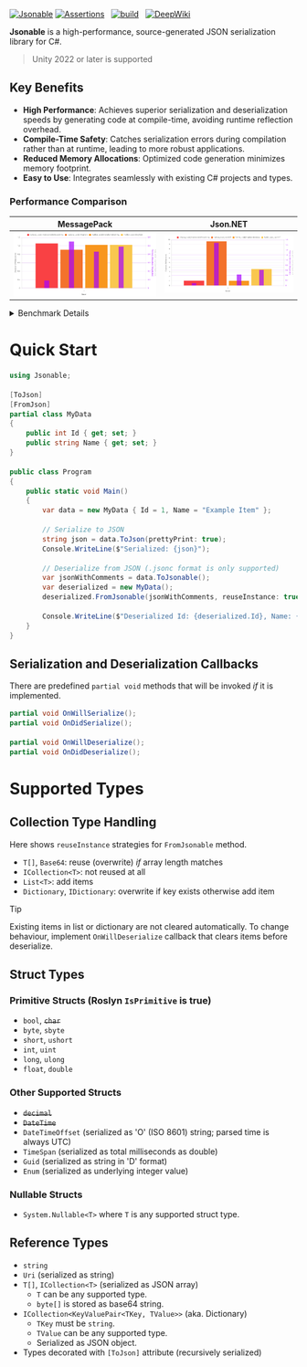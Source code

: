 [![Jsonable](https://img.shields.io/nuget/vpre/SatorImaging.Jsonable?label=Jsonable)](https://www.nuget.org/packages/SatorImaging.Jsonable)
[![Assertions](https://img.shields.io/nuget/vpre/SatorImaging.Jsonable.Assertions?label=Assertions)](https://www.nuget.org/packages/SatorImaging.Jsonable.Assertions)
&nbsp;
[![build](https://github.com/sator-imaging/Jsonable/actions/workflows/build.yml/badge.svg)](https://github.com/sator-imaging/Jsonable/actions/workflows/build.yml)
&nbsp;
[![DeepWiki](https://deepwiki.com/badge.svg)](https://deepwiki.com/sator-imaging/Jsonable)





**Jsonable** is a high-performance, source-generated JSON serialization library for C#.

> Unity 2022 or later is supported



## Key Benefits

- **High Performance**: Achieves superior serialization and deserialization speeds by generating code at compile-time, avoiding runtime reflection overhead.
- **Compile-Time Safety**: Catches serialization errors during compilation rather than at runtime, leading to more robust applications.
- **Reduced Memory Allocations**: Optimized code generation minimizes memory footprint.
- **Easy to Use**: Integrates seamlessly with existing C# projects and types.


### Performance Comparison

| MessagePack | Json.NET |
|:-----------:|:--------:|
| ![](https://raw.githubusercontent.com/sator-imaging/Jsonable/refs/heads/main/docs/Benchmark_MessagePack.png) | ![](https://raw.githubusercontent.com/sator-imaging/Jsonable/refs/heads/main/docs/Benchmark_JsonNET.png) |


<details>
<summary>Benchmark Details</summary>

Sample data courtesy of simdjson  
https://github.com/simdjson/simdjson/tree/master/jsonexamples


Benchmark Action  
https://github.com/sator-imaging/Jsonable/actions/workflows/benchmark-dotnet.yml

```md
BenchmarkDotNet v0.15.4, Linux Ubuntu 24.04.3 LTS (Noble Numbat)
AMD EPYC 7763 3.24GHz, 1 CPU, 2 logical cores and 1 physical core
.NET SDK 10.0.100-rc.2.25502.107
  [Host]   : .NET 9.0.10 (9.0.10, 9.0.1025.47515), X64 RyuJIT x86-64-v3
  ShortRun : .NET 9.0.10 (9.0.10, 9.0.1025.47515), X64 RyuJIT x86-64-v3

Job=ShortRun  IterationCount=3  LaunchCount=1  
WarmupCount=3  

| Method                              | Boost | Mean       | Ratio | Allocated | Alloc Ratio |
|------------------------------------ |------ |-----------:|------:|----------:|------------:|
| Catalog_Load_FromJsonable           | 1     |  1.1248 ms |  1.00 |   0.55 MB |        1.00 |
| Catalog_Load_FromJsonableReuseArray | 1     |  1.0579 ms |  0.94 |   0.09 MB |        0.16 |
| Catalog_Load_FromJsonableReuseList  | 1     |  1.1136 ms |  0.99 |   0.54 MB |        0.98 |
| Catalog_Load_MsgPack                | 1     |  0.9083 ms |  0.81 |   0.55 MB |        1.00 |
| Catalog_Load_SysTxtJson             | 1     |  6.0844 ms |  5.41 |   1.15 MB |        2.08 |
| Catalog_Load_SysTxtJsonUtf8         | 1     |  9.2315 ms |  8.21 |   1.15 MB |        2.08 |
| Catalog_Load_JsonNET                | 1     |  9.6652 ms |  8.59 |   1.68 MB |        3.05 |
|                                     |       |            |       |           |             |
| Catalog_Load_FromJsonable           | 10    | 13.3936 ms |  1.00 |   5.38 MB |        1.00 |
| Catalog_Load_FromJsonableReuseArray | 10    | 10.5651 ms |  0.79 |    0.8 MB |        0.15 |
| Catalog_Load_FromJsonableReuseList  | 10    | 11.1568 ms |  0.83 |   5.31 MB |        0.99 |
| Catalog_Load_MsgPack                | 10    | 10.2718 ms |  0.77 |   5.38 MB |        1.00 |
| Catalog_Load_SysTxtJson             | 10    | 42.3042 ms |  3.16 |  11.31 MB |        2.10 |
| Catalog_Load_SysTxtJsonUtf8         | 10    | 55.1850 ms |  4.12 |  11.31 MB |        2.10 |
| Catalog_Load_JsonNET                | 10    | 88.7237 ms |  6.63 |  16.59 MB |        3.08 |
|                                     |       |            |       |           |             |
| Twitter_Load_FromJsonable           | 1     |  1.0553 ms |  1.00 |   0.55 MB |        1.00 |
| Twitter_Load_FromJsonableArray      | 1     |  1.0244 ms |  0.97 |   0.43 MB |        0.79 |
| Twitter_Load_FromJsonableReuseList  | 1     |  1.0356 ms |  0.98 |   0.55 MB |        1.00 |
| Twitter_Load_MsgPack                | 1     |  1.0251 ms |  0.97 |   0.49 MB |        0.90 |
| Twitter_Load_SysTxtJson             | 1     |  2.2296 ms |  2.11 |   0.54 MB |        0.99 |
| Twitter_Load_SysTxtJsonUtf8         | 1     |  3.0119 ms |  2.85 |   0.54 MB |        0.99 |
| Twitter_Load_JsonNET                | 1     |  3.5951 ms |  3.41 |   0.61 MB |        1.11 |
|                                     |       |            |       |           |             |
| Twitter_Load_FromJsonable           | 10    | 12.2055 ms |  1.00 |   5.49 MB |        1.00 |
| Twitter_Load_FromJsonableArray      | 10    | 10.3395 ms |  0.85 |   4.34 MB |        0.79 |
| Twitter_Load_FromJsonableReuseList  | 10    | 10.7002 ms |  0.88 |   5.48 MB |        1.00 |
| Twitter_Load_MsgPack                | 10    | 10.6102 ms |  0.87 |   4.93 MB |        0.90 |
| Twitter_Load_SysTxtJson             | 10    | 18.3473 ms |  1.50 |    5.4 MB |        0.98 |
| Twitter_Load_SysTxtJsonUtf8         | 10    | 22.8803 ms |  1.88 |    5.4 MB |        0.98 |
| Twitter_Load_JsonNET                | 10    | 32.3182 ms |  2.65 |   5.94 MB |        1.08 |
|                                     |       |            |       |           |             |
| Catalog_Save_ToJsonUtf8Cache        | 1     |  0.8461 ms |  1.00 |      0 MB |        1.00 |
| Catalog_Save_MsgPack                | 1     |  0.6116 ms |  0.72 |   0.33 MB |      891.99 |
| Catalog_Save_SysTxtJson             | 1     |  1.0361 ms |  1.22 |   0.96 MB |    2,610.21 |
| Catalog_Save_SysTxtJsonUtf8         | 1     |  0.7017 ms |  0.83 |         - |        0.00 |
| Catalog_Save_JsonNET                | 1     |  4.2194 ms |  4.99 |   2.57 MB |    7,018.90 |
| Catalog_Save_ToJsonUtf8             | 1     |  1.2484 ms |  1.48 |   1.72 MB |    4,694.95 |
| Catalog_Save_ToJsonable             | 1     |  1.9402 ms |  2.29 |   1.72 MB |    4,694.60 |
| Catalog_Save_ToJson                 | 1     |  1.4458 ms |  1.71 |   2.67 MB |    7,300.57 |
|                                     |       |            |       |           |             |
| Catalog_Save_ToJsonUtf8Cache        | 10    |  7.8977 ms |  1.00 |      0 MB |        1.00 |
| Catalog_Save_MsgPack                | 10    |  5.5379 ms |  0.70 |   3.24 MB |      884.18 |
| Catalog_Save_SysTxtJson             | 10    |  8.9662 ms |  1.14 |   9.49 MB |    2,588.65 |
| Catalog_Save_SysTxtJsonUtf8         | 10    |  6.9008 ms |  0.87 |         - |        0.00 |
| Catalog_Save_JsonNET                | 10    | 40.9896 ms |  5.19 |   25.5 MB |    6,954.97 |
| Catalog_Save_ToJsonUtf8             | 10    | 10.2352 ms |  1.30 |  13.75 MB |    3,751.89 |
| Catalog_Save_ToJsonable             | 10    | 18.0759 ms |  2.29 |   27.5 MB |    7,502.62 |
| Catalog_Save_ToJson                 | 10    | 11.6558 ms |  1.48 |  23.24 MB |    6,338.47 |
|                                     |       |            |       |           |             |
| Twitter_Save_ToJsonUtf8Cache        | 1     |  0.6341 ms |  1.00 |   0.28 MB |        1.00 |
| Twitter_Save_MsgPack                | 1     |  0.6194 ms |  0.98 |   0.39 MB |        1.40 |
| Twitter_Save_SysTxtJson             | 1     |  1.2403 ms |  1.96 |   1.11 MB |        4.00 |
| Twitter_Save_SysTxtJsonUtf8         | 1     |  0.7665 ms |  1.21 |         - |        0.00 |
| Twitter_Save_JsonNET                | 1     |  2.2399 ms |  3.53 |   1.74 MB |        6.27 |
| Twitter_Save_ToJsonUtf8             | 1     |  1.1562 ms |  1.82 |   1.73 MB |        6.24 |
| Twitter_Save_ToJsonable             | 1     |  1.3231 ms |  2.09 |   1.73 MB |        6.25 |
| Twitter_Save_ToJson                 | 1     |  1.5037 ms |  2.37 |   2.55 MB |        9.23 |
|                                     |       |            |       |           |             |
| Twitter_Save_ToJsonUtf8Cache        | 10    |  6.4475 ms |  1.00 |   2.77 MB |        1.00 |
| Twitter_Save_MsgPack                | 10    |  5.7555 ms |  0.89 |   3.88 MB |        1.40 |
| Twitter_Save_SysTxtJson             | 10    | 10.0937 ms |  1.57 |  11.06 MB |        4.00 |
| Twitter_Save_SysTxtJsonUtf8         | 10    |  7.4574 ms |  1.16 |         - |        0.00 |
| Twitter_Save_JsonNET                | 10    | 18.9737 ms |  2.94 |  17.25 MB |        6.23 |
| Twitter_Save_ToJsonUtf8             | 10    |  9.1961 ms |  1.43 |  14.37 MB |        5.19 |
| Twitter_Save_ToJsonable             | 10    | 11.0734 ms |  1.72 |  14.37 MB |        5.19 |
| Twitter_Save_ToJson                 | 10    | 12.4818 ms |  1.94 |  22.63 MB |        8.18 |
```

</details>





# Quick Start

```csharp
using Jsonable;

[ToJson]
[FromJson]
partial class MyData
{
    public int Id { get; set; }
    public string Name { get; set; }
}

public class Program
{
    public static void Main()
    {
        var data = new MyData { Id = 1, Name = "Example Item" };

        // Serialize to JSON
        string json = data.ToJson(prettyPrint: true);
        Console.WriteLine($"Serialized: {json}");

        // Deserialize from JSON (.jsonc format is only supported)
        var jsonWithComments = data.ToJsonable();
        var deserialized = new MyData();
        deserialized.FromJsonable(jsonWithComments, reuseInstance: true);

        Console.WriteLine($"Deserialized Id: {deserialized.Id}, Name: {deserialized.Name}");
    }
}
```


## Serialization and Deserialization Callbacks

There are predefined `partial void` methods that will be invoked *if* it is implemented.

```cs
partial void OnWillSerialize();
partial void OnDidSerialize();

partial void OnWillDeserialize();
partial void OnDidDeserialize();
```





# Supported Types

## Collection Type Handling

Here shows `reuseInstance` strategies for `FromJsonable` method.
- `T[]`, `Base64`: reuse (overwrite) *if* array length matches
- `ICollection<T>`: not reused at all
- `List<T>`: add items
- `Dictionary`, `IDictionary`: overwrite if key exists otherwise add item

> [!TIP]
> Existing items in list or dictionary are not cleared automatically.
> To change behaviour, implement `OnWillDeserialize` callback that clears items before deserialize.



## Struct Types

### Primitive Structs (Roslyn `IsPrimitive` is true)
- `bool`, ~~`char`~~
- `byte`, `sbyte`
- `short`, `ushort`
- `int`, `uint`
- `long`, `ulong`
- `float`, `double`

### Other Supported Structs
- ~~`decimal`~~
- ~~`DateTime`~~
- `DateTimeOffset` (serialized as 'O' (ISO 8601) string; parsed time is always UTC)
- `TimeSpan` (serialized as total milliseconds as double)
- `Guid` (serialized as string in 'D' format)
- `Enum` (serialized as underlying integer value)

### Nullable Structs
- `System.Nullable<T>` where `T` is any supported struct type.



## Reference Types
- `string`
- `Uri` (serialized as string)
- `T[]`, `ICollection<T>` (serialized as JSON array)
    - `T` can be any supported type.
    - `byte[]` is stored as base64 string.
- `ICollection<KeyValuePair<TKey, TValue>>` (aka. Dictionary)
    - `TKey` must be `string`.
    - `TValue` can be any supported type.
    - Serialized as JSON object.
- Types decorated with `[ToJson]` attribute (recursively serialized)
